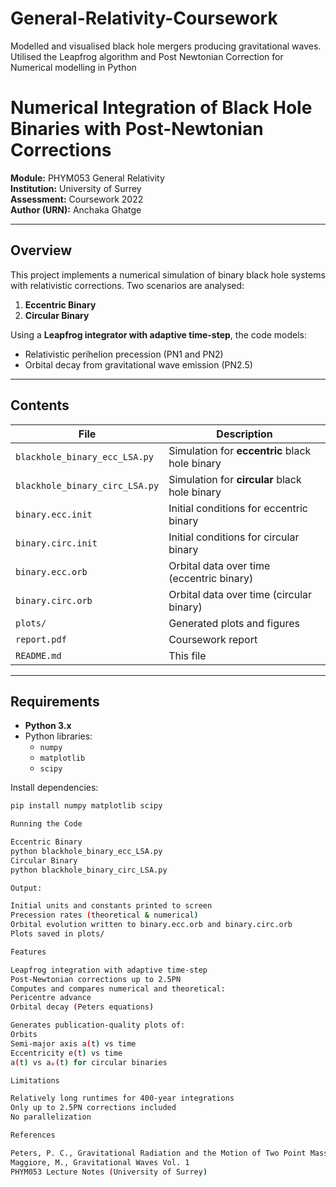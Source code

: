 # General-Relativity-Coursework
Modelled and visualised black hole mergers producing gravitational waves. Utilised the Leapfrog algorithm and Post Newtonian Correction for Numerical modelling in Python 
# Numerical Integration of Black Hole Binaries with Post-Newtonian Corrections

**Module:** PHYM053 General Relativity  
**Institution:** University of Surrey  
**Assessment:** Coursework 2022  
**Author (URN):** Anchaka Ghatge  

---

## Overview

This project implements a numerical simulation of binary black hole systems with relativistic corrections. Two scenarios are analysed:

1. **Eccentric Binary**  
2. **Circular Binary**

Using a **Leapfrog integrator with adaptive time-step**, the code models:
- Relativistic perihelion precession (PN1 and PN2)
- Orbital decay from gravitational wave emission (PN2.5)

---

## Contents

| File                             | Description                                      |
|----------------------------------|-------------------------------------------------|
| `blackhole_binary_ecc_LSA.py`    | Simulation for **eccentric** black hole binary  |
| `blackhole_binary_circ_LSA.py`   | Simulation for **circular** black hole binary   |
| `binary.ecc.init`                | Initial conditions for eccentric binary         |
| `binary.circ.init`               | Initial conditions for circular binary          |
| `binary.ecc.orb`                 | Orbital data over time (eccentric binary)       |
| `binary.circ.orb`                | Orbital data over time (circular binary)        |
| `plots/`                         | Generated plots and figures                    |
| `report.pdf`                     | Coursework report                              |
| `README.md`                      | This file                                      |

---

## Requirements

- **Python 3.x**
- Python libraries:
  - `numpy`
  - `matplotlib`
  - `scipy`

Install dependencies:

```bash
pip install numpy matplotlib scipy

Running the Code

Eccentric Binary
python blackhole_binary_ecc_LSA.py
Circular Binary
python blackhole_binary_circ_LSA.py

Output:

Initial units and constants printed to screen
Precession rates (theoretical & numerical)
Orbital evolution written to binary.ecc.orb and binary.circ.orb
Plots saved in plots/

Features

Leapfrog integration with adaptive time-step
Post-Newtonian corrections up to 2.5PN
Computes and compares numerical and theoretical:
Pericentre advance
Orbital decay (Peters equations)

Generates publication-quality plots of:
Orbits
Semi-major axis a(t) vs time
Eccentricity e(t) vs time
a(t) vs aₚ(t) for circular binaries

Limitations

Relatively long runtimes for 400-year integrations
Only up to 2.5PN corrections included
No parallelization

References

Peters, P. C., Gravitational Radiation and the Motion of Two Point Masses, Phys. Rev., 1964
Maggiore, M., Gravitational Waves Vol. 1
PHYM053 Lecture Notes (University of Surrey)

